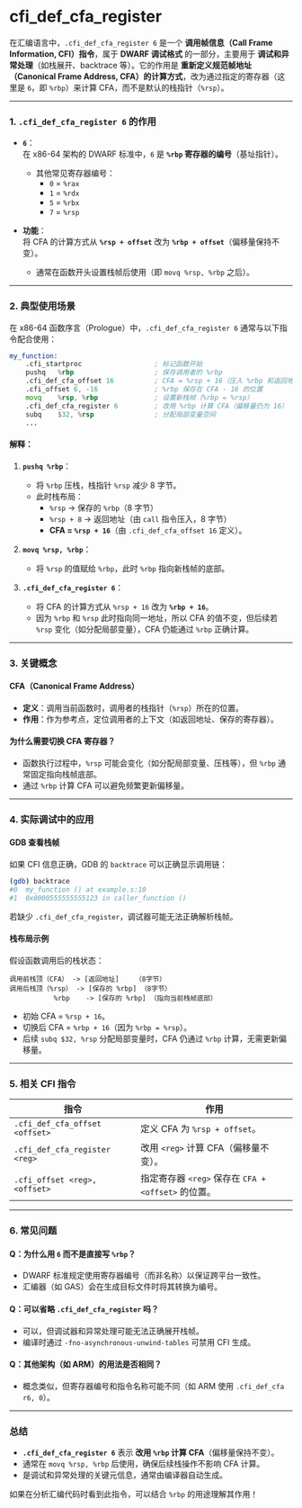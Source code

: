# cfi_def_cfa_register
在汇编语言中，`.cfi_def_cfa_register 6` 是一个 **调用帧信息（Call Frame Information, CFI）指令**，属于 **DWARF 调试格式** 的一部分，主要用于 **调试和异常处理**（如栈展开、backtrace 等）。它的作用是 **重新定义规范帧地址（Canonical Frame Address, CFA）的计算方式**，改为通过指定的寄存器（这里是 `6`，即 `%rbp`）来计算 CFA，而不是默认的栈指针（`%rsp`）。

---

### **1. `.cfi_def_cfa_register 6` 的作用**
- **`6`**：  
  在 x86-64 架构的 DWARF 标准中，`6` 是 **`%rbp` 寄存器的编号**（基址指针）。  
  - 其他常见寄存器编号：
    - `0` = `%rax`  
    - `1` = `%rdx`  
    - `5` = `%rbx`  
    - `7` = `%rsp`  

- **功能**：  
  将 CFA 的计算方式从 **`%rsp + offset`** 改为 **`%rbp + offset`**（偏移量保持不变）。  
  - 通常在函数开头设置栈帧后使用（即 `movq %rsp, %rbp` 之后）。

---

### **2. 典型使用场景**
在 x86-64 函数序言（Prologue）中，`.cfi_def_cfa_register 6` 通常与以下指令配合使用：
```asm
my_function:
    .cfi_startproc                  ; 标记函数开始
    pushq   %rbp                    ; 保存调用者的 %rbp
    .cfi_def_cfa_offset 16          ; CFA = %rsp + 16（压入 %rbp 和返回地址后）
    .cfi_offset 6, -16              ; %rbp 保存在 CFA - 16 的位置
    movq    %rsp, %rbp              ; 设置新栈帧（%rbp = %rsp）
    .cfi_def_cfa_register 6         ; 改用 %rbp 计算 CFA（偏移量仍为 16）
    subq    $32, %rsp               ; 分配局部变量空间
    ...
```
#### **解释**：
1. **`pushq %rbp`**：  
   - 将 `%rbp` 压栈，栈指针 `%rsp` 减少 8 字节。  
   - 此时栈布局：
     - `%rsp` → 保存的 `%rbp`（8 字节）  
     - `%rsp + 8` → 返回地址（由 `call` 指令压入，8 字节）  
     - **CFA = `%rsp + 16`**（由 `.cfi_def_cfa_offset 16` 定义）。  

2. **`movq %rsp, %rbp`**：  
   - 将 `%rsp` 的值赋给 `%rbp`，此时 `%rbp` 指向新栈帧的底部。  

3. **`.cfi_def_cfa_register 6`**：  
   - 将 CFA 的计算方式从 `%rsp + 16` 改为 **`%rbp + 16`**。  
   - 因为 `%rbp` 和 `%rsp` 此时指向同一地址，所以 CFA 的值不变，但后续若 `%rsp` 变化（如分配局部变量），CFA 仍能通过 `%rbp` 正确计算。

---

### **3. 关键概念**
#### **CFA（Canonical Frame Address）**
- **定义**：调用当前函数时，调用者的栈指针（`%rsp`）所在的位置。  
- **作用**：作为参考点，定位调用者的上下文（如返回地址、保存的寄存器）。  

#### **为什么需要切换 CFA 寄存器？**
- 函数执行过程中，`%rsp` 可能会变化（如分配局部变量、压栈等），但 `%rbp` 通常固定指向栈帧底部。  
- 通过 `%rbp` 计算 CFA 可以避免频繁更新偏移量。

---

### **4. 实际调试中的应用**
#### **GDB 查看栈帧**
如果 CFI 信息正确，GDB 的 `backtrace` 可以正确显示调用链：
```bash
(gdb) backtrace
#0  my_function () at example.s:10
#1  0x0000555555555123 in caller_function ()
```
若缺少 `.cfi_def_cfa_register`，调试器可能无法正确解析栈帧。

#### **栈布局示例**
假设函数调用后的栈状态：
```
调用前栈顶（CFA） -> [返回地址]    （8字节）
调用后栈顶（%rsp） -> [保存的 %rbp] （8字节）
           %rbp    -> [保存的 %rbp] （指向当前栈帧底部）
```
- 初始 CFA = `%rsp + 16`。  
- 切换后 CFA = `%rbp + 16`（因为 `%rbp = %rsp`）。  
- 后续 `subq $32, %rsp` 分配局部变量时，CFA 仍通过 `%rbp` 计算，无需更新偏移量。

---

### **5. 相关 CFI 指令**
| 指令                          | 作用                                                                 |
|-------------------------------|----------------------------------------------------------------------|
| `.cfi_def_cfa_offset <offset>`| 定义 CFA 为 `%rsp + offset`。                                       |
| `.cfi_def_cfa_register <reg>` | 改用 `<reg>` 计算 CFA（偏移量不变）。                               |
| `.cfi_offset <reg>, <offset>` | 指定寄存器 `<reg>` 保存在 `CFA + <offset>` 的位置。                 |

---

### **6. 常见问题**
#### **Q：为什么用 `6` 而不是直接写 `%rbp`？**
- DWARF 标准规定使用寄存器编号（而非名称）以保证跨平台一致性。  
- 汇编器（如 GAS）会在生成目标文件时将其转换为编号。

#### **Q：可以省略 `.cfi_def_cfa_register` 吗？**
- 可以，但调试器和异常处理可能无法正确展开栈帧。  
- 编译时通过 `-fno-asynchronous-unwind-tables` 可禁用 CFI 生成。

#### **Q：其他架构（如 ARM）的用法是否相同？**
- 概念类似，但寄存器编号和指令名称可能不同（如 ARM 使用 `.cfi_def_cfa r6, 0`）。

---

### **总结**
- **`.cfi_def_cfa_register 6`** 表示 **改用 `%rbp` 计算 CFA**（偏移量保持不变）。  
- 通常在 `movq %rsp, %rbp` 后使用，确保后续栈操作不影响 CFA 计算。  
- 是调试和异常处理的关键元信息，通常由编译器自动生成。  

如果在分析汇编代码时看到此指令，可以结合 `%rbp` 的用途理解其作用！